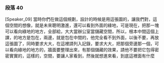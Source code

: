 ### 段落 40

[Speaker_09] 當時你們在做這個規劃，設計的時候是用這張圖的，讓我們對，這個空間的想像，就是未來聰明激進，還可以看到外面的綠地，可是現在，把那一塊可以看向綠地的地方，全部給，大大當辦公室當儲藏空間，所以，根本中間這個上課，的地方是包在，兩邊，就是包在中間的，他完全看不到外面，以後不要，再放這張圖了，同時要求大大，在這裡請列入記錄，要求大大，把那個旁邊那一個，可以看向綠地的地方的，牆面要整理出來，有那個儲藏的效果，請他不要把它包得密密實實的，這樣的，空間，要讓人家看到，然後就想進來看，到底這裡面有什麼